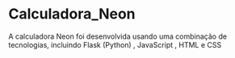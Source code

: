 # Calculadora_Neon
A calculadora Neon foi desenvolvida usando uma combinação de tecnologias, incluindo Flask (Python) , JavaScript , HTML e CSS
